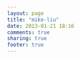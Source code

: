 ```yaml
---
layout: page
title: "mike-liu"
date: 2013-01-21 18:16
comments: true
sharing: true
footer: true
---
```

